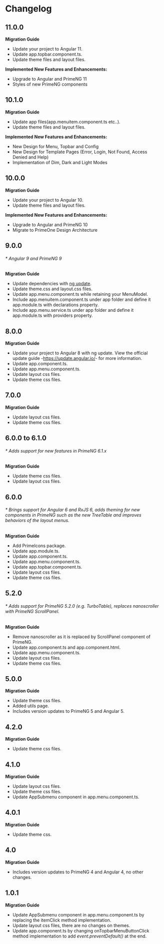 # Changelog

## 11.0.0

**Migration Guide**

- Update your project to Angular 11.
- Update app.topbar.component.ts.
- Update theme files and layout files.

**Implemented New Features and Enhancements:**

- Upgrade to Angular and PrimeNG 11
- Styles of new PrimeNG components

## 10.1.0

**Migration Guide**

- Update app files(app.menuitem.component.ts etc..).
- Update theme files and layout files.

**Implemented New Features and Enhancements:**

- New Design for Menu, Topbar and Config
- New Design for Template Pages (Error, Login, Not Found, Access Denied and Help)
- Implementation of Dim, Dark and Light Modes

## 10.0.0

**Migration Guide**

- Update your project to Angular 10.
- Update theme files and layout files.

**Implemented New Features and Enhancements:**

- Upgrade to Angular and PrimeNG 10
- Migrate to PrimeOne Design Architecture

## 9.0.0

######  * Angular 9 and PrimeNG 9

**Migration Guide**

- Update dependencies with <a href="https://angular.io/cli/update">ng update</a>.
- Update theme.css and layout.css files.
- Update app.menu.component.ts while retaining your MenuModel.
- Include app.menuitem.component.ts under app folder and define it app.module.ts with declarations property.
- Include app.menu.service.ts under app folder and define it app.module.ts with providers property.

## 8.0.0

**Migration Guide**

- Update your project to Angular 8 with ng update. View the official update guide
  -<a href="https://update.angular.io/">https://update.angular.io/</a>- for more information.
- Update app.component.ts.
- Update app.menu.component.ts.
- Update layout css files.
- Update theme css files.

## 7.0.0

**Migration Guide**

- Update layout css files.
- Update theme css files.

## 6.0.0 to 6.1.0

######  * Adds support for new features in PrimeNG 6.1.x

**Migration Guide**

- Update theme css files.
- Update layout css files.

## 6.0.0

######  * Brings support for Angular 6 and RxJS 6, adds theming for new components in PrimeNG such as the new TreeTable and improves behaviors of the layout menus.

**Migration Guide**

- Add PrimeIcons package.
- Update app.module.ts.
- Update app.component.ts.
- Update app.menu.component.ts.
- Update app.topbar.component.ts.
- Update layout css files.
- Update theme css files.

## 5.2.0

######  * Adds support for PrimeNG 5.2.0 (e.g. TurboTable), replaces nanoscroller with PrimeNG ScrollPanel.

**Migration Guide**

- Remove nanoscroller as it is replaced by ScrollPanel component of PrimeNG.
- Update app.component.ts and app.component.html.
- Update app.menu.component.ts.
- Update layout css files.
- Update theme css files.

## 5.0.0

**Migration Guide**

- Update theme css files.
- Added utils page.
- Includes version updates to PrimeNG 5 and Angular 5.

## 4.2.0

**Migration Guide**

- Update theme css files.

## 4.1.0

**Migration Guide**

- Update layout css files.
- Update theme css files.
- Update AppSubmenu component in app.menu.component.ts.

## 4.0.1

**Migration Guide**

- Update theme css.

## 4.0

**Migration Guide**

- Includes version updates to PrimeNG 4 and Angular 4, no other changes.

## 1.0.1

**Migration Guide**

- Update AppSubmenu component in app.menu.component.ts by replacing the itemClick method implementation.
- Update layout css files, there are no changes on themes.
- Update app.component.ts by changing onTopbarMenuButtonClick method implementation to add <i>event.preventDefault()</i>
  at the end.
